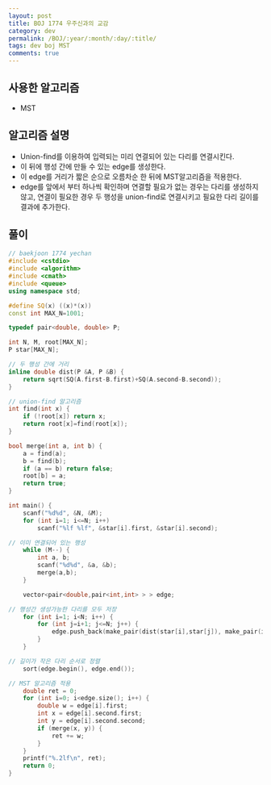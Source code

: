 ```yaml
---
layout: post
title: BOJ 1774 우주신과의 교감
category: dev
permalink: /BOJ/:year/:month/:day/:title/
tags: dev boj MST
comments: true
---
```

## 사용한 알고리즘
- MST

## 알고리즘 설명
- Union-find를 이용하여 입력되는 미리 연결되어 있는 다리를 연결시킨다.
- 이 뒤에 행성 간에 만들 수 있는 edge를 생성한다.
- 이 edge를 거리가 짧은 순으로 오름차순 한 뒤에 MST알고리즘을 적용한다.
- edge를 앞에서 부터 하나씩 확인하며 연결할 필요가 없는 경우는 다리를 생성하지 않고, 연결이 필요한 경우 두 행성을 union-find로 연결시키고 필요한 다리 길이를 결과에 추가한다.

## 풀이
```c++
// baekjoon 1774 yechan
#include <cstdio>
#include <algorithm>
#include <cmath>
#include <queue>
using namespace std;

#define SQ(x) ((x)*(x))
const int MAX_N=1001;

typedef pair<double, double> P;

int N, M, root[MAX_N];
P star[MAX_N];

// 두 행성 간에 거리
inline double dist(P &A, P &B) {
	return sqrt(SQ(A.first-B.first)+SQ(A.second-B.second));
}

// union-find 알고리즘
int find(int x) {
	if (!root[x]) return x;
	return root[x]=find(root[x]);
}

bool merge(int a, int b) {
	a = find(a);
	b = find(b);
	if (a == b) return false;
	root[b] = a;
	return true;
}

int main() {
	scanf("%d%d", &N, &M);
	for (int i=1; i<=N; i++)
		scanf("%lf %lf", &star[i].first, &star[i].second);

// 이미 연결되어 있는 행성
	while (M--) {
		int a, b;
		scanf("%d%d", &a, &b);
		merge(a,b);
	}

	vector<pair<double,pair<int,int> > > edge;

// 행성간 생성가능한 다리를 모두 저장
	for (int i=1; i<N; i++) {
		for (int j=i+1; j<=N; j++) {
			edge.push_back(make_pair(dist(star[i],star[j]), make_pair(i, j)));
		}
	}

// 길이가 작은 다리 순서로 정렬
	sort(edge.begin(), edge.end());

// MST 알고리즘 적용
	double ret = 0;
	for (int i=0; i<edge.size(); i++) {
		double w = edge[i].first;
		int x = edge[i].second.first;
		int y = edge[i].second.second;
		if (merge(x, y)) {
			ret += w;
		}
	}
	printf("%.2lf\n", ret);
	return 0;
}
```
